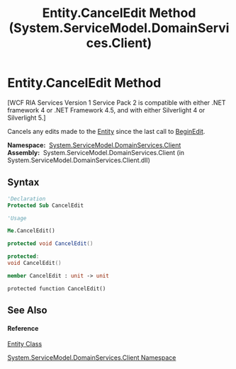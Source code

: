 ﻿---
title: Entity.CancelEdit Method  (System.ServiceModel.DomainServices.Client)
TOCTitle: CancelEdit Method
ms:assetid: M:System.ServiceModel.DomainServices.Client.Entity.CancelEdit
ms:mtpsurl: https://msdn.microsoft.com/en-us/library/system.servicemodel.domainservices.client.entity.canceledit(v=VS.91)
ms:contentKeyID: 28754529
ms.date: 01/27/2012
mtps_version: v=VS.91
f1_keywords:
- System.ServiceModel.DomainServices.Client.Entity.CancelEdit
dev_langs:
- CSharp
- JScript
- VB
- FSharp
- c++
api_location:
- System.ServiceModel.DomainServices.Client.dll
api_name:
- System.ServiceModel.DomainServices.Client.Entity.CancelEdit
api_type:
- Managed
topic_type:
- apiref
- kbSyntax
product_family_name: VS
ROBOTS: INDEX,FOLLOW
---

# Entity.CancelEdit Method

\[WCF RIA Services Version 1 Service Pack 2 is compatible with either .NET framework 4 or .NET Framework 4.5, and with either Silverlight 4 or Silverlight 5.\]

Cancels any edits made to the [Entity](ff422907\(v=vs.91\).md) since the last call to [BeginEdit](ff422920\(v=vs.91\).md).

**Namespace:**  [System.ServiceModel.DomainServices.Client](ff422479\(v=vs.91\).md)  
**Assembly:**  System.ServiceModel.DomainServices.Client (in System.ServiceModel.DomainServices.Client.dll)

## Syntax

``` vb
'Declaration
Protected Sub CancelEdit
```

``` vb
'Usage

Me.CancelEdit()
```

``` csharp
protected void CancelEdit()
```

``` c++
protected:
void CancelEdit()
```

``` fsharp
member CancelEdit : unit -> unit 
```

``` jscript
protected function CancelEdit()
```

## See Also

#### Reference

[Entity Class](ff422907\(v=vs.91\).md)

[System.ServiceModel.DomainServices.Client Namespace](ff422479\(v=vs.91\).md)

